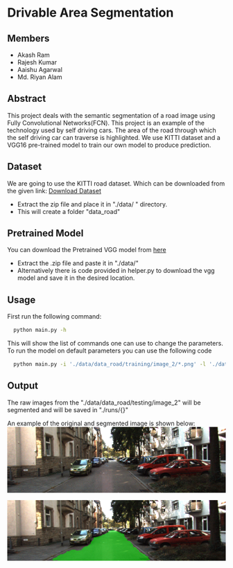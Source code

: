 
# Drivable Area Segmentation

## Members
- Akash Ram
- Rajesh Kumar
- Aaishu Agarwal
- Md. Riyan Alam



## Abstract

This project deals with the semantic segmentation of a road image using Fully Convolutional Networks(FCN). This project is an example of the technology used by self driving cars. The area of the road through which the self driving car can traverse is highlighted. We use KITTI dataset and a VGG16 pre-trained model to train our own model to produce prediction.  
## Dataset

We are going to use the KITTI road dataset. Which can be downloaded from the given link: [Download Dataset](https://s3.eu-central-1.amazonaws.com/avg-kitti/data_road.zip)
- Extract the zip file and place it in "./data/ " directory.
- This will create a folder "data_road"

## Pretrained Model
You can download the Pretrained VGG model from [here](https://s3-us-west-1.amazonaws.com/udacity-selfdrivingcar/vgg.zip) 
- Extract the .zip file and paste it in "./data/"
- Alternatively there is code provided in helper.py to download the vgg model and save it in the desired location.


  
## Usage

First run the following command:

```bash
  python main.py -h
```
This will show the list of commands one can use to change the parameters. 
To run the model on default parameters you can use the following code 

```bash
  python main.py -i './data/data_road/training/image_2/*.png' -l './data/data_road/training/gt_image_2/*_road_*.png' -e 10 -n 2
```
## Output
The raw images from the "./data/data_road/testing/image_2" will be segmented and will be saved in "./runs/{}"

An example of the original and segmented image is shown below:
 ![](./examples/1.png)

 ![](./examples/2.png)
